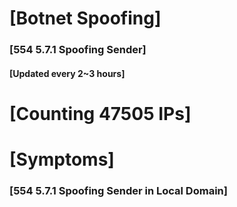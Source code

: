 # [Botnet Spoofing]
### [554 5.7.1 Spoofing Sender]
#### [Updated every 2~3 hours]

# [Counting 47505 IPs]

# [Symptoms] 
###   [554 5.7.1 Spoofing Sender in Local Domain]
